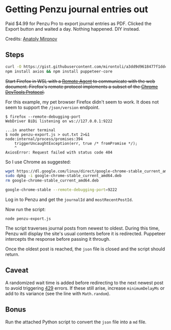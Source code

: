 # Getting Penzu journal entries out

Paid $4.99 for Penzu Pro to export journal entries as PDF. Clicked the Export button and waited a day. Nothing happened. DIY instead.

Credits: [Anatoly Mironov](https://chuvash.eu/2024/penzu-export/)

## Steps

```bash
curl -O https://gist.githubusercontent.com/mirontoli/a3dd9d9618477f1ddc5311c509bb8bab/raw/penzu-export.js
npm install axios && npm install puppeteer-core
```

~~Start Firefox in WSL with a [Remote Agent](https://firefox-source-docs.mozilla.org/remote/cdp/Usage.html) to communicate with the web document. Firefox's remote protocol implements a subset of the [Chrome DevTools Protocol](https://chromedevtools.github.io/devtools-protocol/).~~

For this example, my pet browser Firefox didn't seem to work. It does not seem to support the ``/json/version`` endpoint.

```console
$ firefox --remote-debugging-port
WebDriver BiDi listening on ws://127.0.0.1:9222

...in another terminal
$ node penzu-export.js > out.txt 2>&1
node:internal/process/promises:394
    triggerUncaughtException(err, true /* fromPromise */);
    ^
AxiosError: Request failed with status code 404
```

So I use Chrome as suggested:

```bash
wget https://dl.google.com/linux/direct/google-chrome-stable_current_amd64.deb
sudo dpkg -i google-chrome-stable_current_amd64.deb
rm google-chrome-stable_current_amd64.deb

google-chrome-stable --remote-debugging-port=9222
```

Log in to Penzu and get the `journalId` and `mostRecentPostId`.

Now run the script:

```console
node penzu-export.js
```

The script traverses journal posts from newest to oldest. During this time, Penzu will display the site's usual contents before it is redirected. Puppeteer intercepts the response before passing it through.

Once the oldest post is reached, the ``json`` file is closed and the script should return.

## Caveat

A randomized wait time is added before redirecting to the next newest post to avoid triggering [429](https://developer.mozilla.org/en-US/docs/Web/HTTP/Status/429) errors. If these still arise, increase ``minimumDelayMs`` or add to its variance (see the line with ``Math.random``).

## Bonus

Run the attached Python script to convert the ``json`` file into a ``md`` file.
